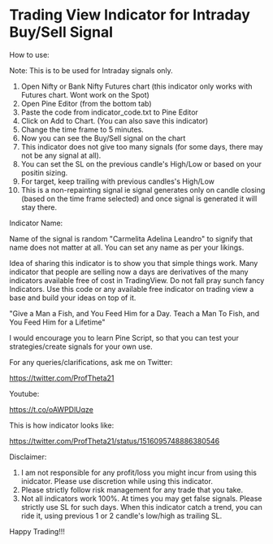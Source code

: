 # Trading View Indicator for Intraday Buy/Sell Signal

How to use:

Note: This is to be used for Intraday signals only.

1. Open Nifty or Bank Nifty Futures chart (this indicator only works with Futures chart. Wont work on the Spot)
2. Open Pine Editor (from the bottom tab)
3. Paste the code from indicator_code.txt to Pine Editor
4. Click on Add to Chart. (You can also save this indicator)
5. Change the time frame to 5 minutes. 
6. Now you can see the Buy/Sell signal on the chart
7. This indicator does not give too many signals (for some days, there may not be any signal at all). 
8. You can set the SL on the previous candle's High/Low or based on your positin sizing.
9. For target, keep trailing with previous candles's High/Low
10. This is a non-repainting signal ie signal generates only on candle closing (based on the time frame selected) and once signal is generated it will stay there. 

Indicator Name: 

Name of the signal is random "Carmelita Adelina Leandro" to signify that name does not matter at all. You can set any name as per your likings.  

Idea of sharing this indicator is to show you that simple things work. Many indicator that people are selling now a days are derivatives of the many indicators available free of cost in TradingView. Do not fall pray sunch fancy Indicators. Use this code or any available free indicator on trading view a base and build your ideas on top of it. 

"Give a Man a Fish, and You Feed Him for a Day. Teach a Man To Fish, and You Feed Him for a Lifetime"

I would encourage you to learn Pine Script, so that you can test your strategies/create signals for your own use.


For any queries/clarifications, ask me on Twitter:

https://twitter.com/ProfTheta21

Youtube:

https://t.co/oAWPDlUqze

This is how indicator looks like:

https://twitter.com/ProfTheta21/status/1516095748886380546


Disclaimer:
1. I am not responsible for any profit/loss you might incur from using this inidcator. Please use discretion while using this indicator. 
2. Please strictly follow risk management for any trade that you take.
3. Not all indicators work 100%. At times you may get false signals. Please strictly use SL for such days. When this indicator catch a trend, you can ride it, using previous 1 or 2 candle's low/high as trailing SL. 


Happy Trading!!!
